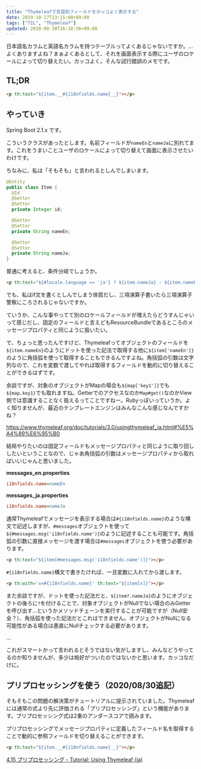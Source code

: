 ```yaml
---
title: "Thymeleafで言語別フィールドをカッコよく表示する"
date: 2019-10-17T23:15:00+09:00
tags: ["TIL", "Thymeleaf"]
updated: 2020-08-30T16:18:56+09:00
---
```


日本語名カラムと英語名カラムを持つテーブルってよくあるじゃないですか。…よくありますよね？まぁよくあるとして、それを画面表示する際にユーザのロケールによって切り替えたい。カッコよく。そんな試行錯誤のメモです。

<!--more-->

## TL;DR

```html
<p th:text="${item.__#{i18nfields.name}__}"></p>
```

## やっていき

Spring Boot 2.1.x です。

こういうクラスがあったとします。名前フィールドが`nameEn`と`nameJa`に別れてます。これをうまいことユーザのロケールによって切り替えて画面に表示させたいわけです。

ちなみに、私は「そもそも」と言われるとしんでしまいます。

```java
@Entity
public class Item {
  @Id
  @Getter
  @Setter
  private Integer id;

  @Getter
  @Setter
  private String nameEn;

  @Getter
  @Setter
  private String nameJa;
}
```

普通に考えると、条件分岐でしょうか。

```html
<p th:text="${#locale.language == 'ja'} ? ${item.nameJa} : ${item.nameEn}"></p>
```

でも、私はif文を書くとしんでしまう体質だし、三項演算子書いたら三項演算子警察にころされるじゃないですか。

ていうか、こんな事やってて別のロケールフィールドが増えたらどうすんじゃいって感じだし、固定のフィールドと言えどもResourceBundleであるところのメッセージプロパティと同じように扱いたい。

で、ちょっと思ったんですけど、Thymeleafってオブジェクトのフィールドを`${item.nameEn}`のようにドットを使った記法で取得する他に`${item['nameEn']}`のように角括弧を使って取得することもできるんですよね。角括弧の引数は文字列なので、これを変数で渡してやれば取得するフィールドを動的に切り替えることができるはずです。

余談ですが、対象のオブジェクトがMapの場合も`${map['key1']}`でも`${map.key1}`でも取れますね。Getterでのアクセスなのか`Map#get()`なのかView側では意識することなく扱えるってことですねー。Rubyっぽいっていうか。よく知りませんが、最近のテンプレートエンジンはみんなこんな感じなんですかね？

https://www.thymeleaf.org/doc/tutorials/3.0/usingthymeleaf_ja.html#%E5%A4%89%E6%95%B0

結局やりたいのは固定フィールドもメッセージプロパティと同じように取り回ししたいということなので、じゃあ角括弧の引数はメッセージプロパティから取ればいいじゃんと思いました。

**messages_en.properties**

```ini
i18nfields.name=nameEn
```

**messages_ja.properties**

```ini
i18nfields.name=nameJa
```

通常Thymeleafでメッセージを表示する場合は`#{i18nfields.name}`のような構文で記述しますが、`#messages`オブジェクトを使って`${#messages.msg('i18nfields.name')}`のように記述することも可能です。角括弧の引数に直接メッセージを渡す場合は`#messages`オブジェクトを使う必要があります。

```html
<p th:text="${item[#messages.msg('i18nfields.name')]}"></p>
```

`#{i18nfields.name}`構文で書きたければ、一旦変数に入れてから渡します。

```html
<p th:with='x=#{i18nfields.name}' th:text="${item[x]}"></p>
```

また余談ですが、ドットを使った記法だと、`${item?.nameJa}`のようにオブジェクトの後ろに`?`を付けることで、対象オブジェクトがNullでない場合のみGetterを呼び出す…というかメソッドチェーンを実行することが可能ですが（Null安全？）、角括弧を使った記法だとこれはできません。オブジェクトがNullになる可能性がある場合は愚直にNullチェックする必要があります。

...

これがスマートかって言われるとそうではない気がしますし、みんなどうやってるのか知りませんが、多少は格好がついたのではないかと思います。カッコなだけに。

## プリプロセッシングを使う（2020/08/30追記）

そもそもこの問題の解決策がチュートリアルに提示されていました。Thymeleafには通常の式より先に評価される「プリプロセッシング」という機能があります。プリプロセッシング式は2重のアンダースコアで囲みます。

プリプロセッシングでメッセージプロパティに定義したフィールド名を取得することで動的に参照フィールドを切り替えることができます。

```html
<p th:text="${item.__#{i18nfields.name}__}"></p>
```

[4.15 プリプロセッシング - Tutorial: Using Thymeleaf (ja)](https://www.thymeleaf.org/doc/tutorials/3.0/usingthymeleaf_ja.html#%E3%83%97%E3%83%AA%E3%83%97%E3%83%AD%E3%82%BB%E3%83%83%E3%82%B7%E3%83%B3%E3%82%B0)